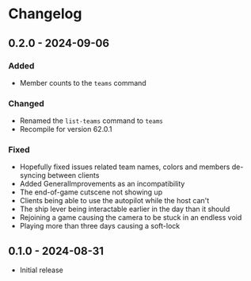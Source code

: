 # Changelog

## 0.2.0 - 2024-09-06

### Added

- Member counts to the `teams` command

### Changed

- Renamed the `list-teams` command to `teams`
- Recompile for version 62.0.1

### Fixed

- Hopefully fixed issues related team names, colors and members de-syncing between clients
- Added GeneralImprovements as an incompatibility
- The end-of-game cutscene not showing up
- Clients being able to use the autopilot while the host can't
- The ship lever being interactable earlier in the day than it should
- Rejoining a game causing the camera to be stuck in an endless void
- Playing more than three days causing a soft-lock

## 0.1.0 - 2024-08-31

- Initial release